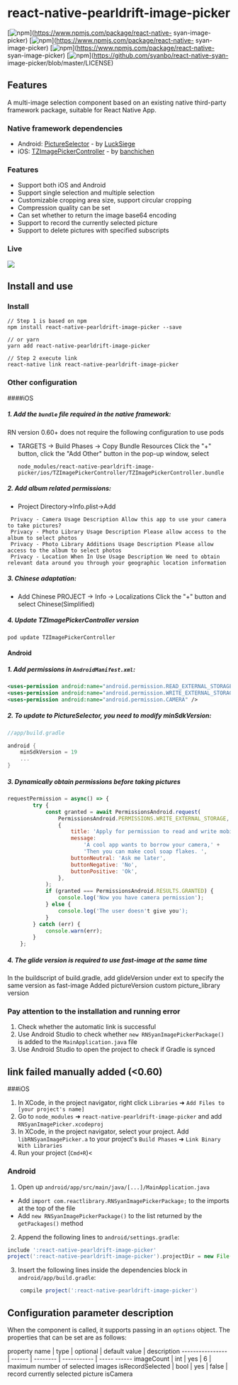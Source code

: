 # react-native-pearldrift-image-picker

[![npm](https://img.shields.io/npm/v/react-native-pearldrift-image-picker.svg)](https://www.npmjs.com/package/react-native- syan-image-picker)
[![npm](https://img.shields.io/npm/dm/react-native-pearldrift-image-picker.svg)](https://www.npmjs.com/package/react-native- syan-image-picker)
[![npm](https://img.shields.io/npm/dt/react-native-pearldrift-image-picker.svg)](https://www.npmjs.com/package/react-native- syan-image-picker)
[![npm](https://img.shields.io/npm/l/react-native-pearldrift-image-picker.svg)](https://github.com/syanbo/react-native-syan- image-picker/blob/master/LICENSE)

## Features

A multi-image selection component based on an existing native third-party framework package, suitable for React Native App.

### Native framework dependencies
* Android: [PictureSelector](https://github.com/LuckSiege/PictureSelector) - by [LuckSiege](https://github.com/LuckSiege)
* iOS: [TZImagePickerController](https://github.com/banchichen/TZImagePickerController) - by [banchichen](https://github.com/banchichen)

### Features
* Support both iOS and Android
* Support single selection and multiple selection
* Customizable cropping area size, support circular cropping
* Compression quality can be set
* Can set whether to return the image base64 encoding
* Support to record the currently selected picture
* Support to delete pictures with specified subscripts

### Live

![](http://img.shaoyan.xyz/github/syan-01.gif)


## Install and use

### Install
````
// Step 1 is based on npm
npm install react-native-pearldrift-image-picker --save

// or yarn
yarn add react-native-pearldrift-image-picker

// Step 2 execute link
react-native link react-native-pearldrift-image-picker

````

### Other configuration
####iOS
##### 1. Add the `bundle` file required in the native framework:
RN version 0.60+ does not require the following configuration to use pods

- TARGETS -> Build Phases -> Copy Bundle Resources
Click the "+" button, click the "Add Other" button in the pop-up window, select
    ````
    node_modules/react-native-pearldrift-image-picker/ios/TZImagePickerController/TZImagePickerController.bundle
    ````

##### 2. Add album related permissions:

- Project Directory->Info.plist->Add

````
 Privacy - Camera Usage Description Allow this app to use your camera to take pictures?
 Privacy - Photo Library Usage Description Please allow access to the album to select photos
 Privacy - Photo Library Additions Usage Description Please allow access to the album to select photos
 Privacy - Location When In Use Usage Description We need to obtain relevant data around you through your geographic location information
````

##### 3. Chinese adaptation:
- Add Chinese PROJECT -> Info -> Localizations Click the "+" button and select Chinese(Simplified)

##### 4. Update TZImagePickerController version

````
pod update TZImagePickerController
````

#### Android

##### 1. Add permissions in `AndroidManifest.xml`:
````xml
<uses-permission android:name="android.permission.READ_EXTERNAL_STORAGE" />
<uses-permission android:name="android.permission.WRITE_EXTERNAL_STORAGE" />
<uses-permission android:name="android.permission.CAMERA" />
````

##### 2. To update to PictureSelector, you need to modify minSdkVersion:
```gradle
//app/build.gradle

android {
    minSdkVersion = 19
    ...
}
````

##### 3. Dynamically obtain permissions before taking pictures
````js
requestPermission = async() => {
        try {
            const granted = await PermissionsAndroid.request(
                PermissionsAndroid.PERMISSIONS.WRITE_EXTERNAL_STORAGE,
                {
                    title: 'Apply for permission to read and write mobile phone storage',
                    message:
                        'A cool app wants to borrow your camera,' +
                        'Then you can make cool soap flakes. ',
                    buttonNeutral: 'Ask me later',
                    buttonNegative: 'No',
                    buttonPositive: 'Ok',
                },
            );
            if (granted === PermissionsAndroid.RESULTS.GRANTED) {
                console.log('Now you have camera permission');
            } else {
                console.log('The user doesn't give you');
            }
        } catch (err) {
            console.warn(err);
        }
    };
````

##### 4. The glide version is required to use fast-image at the same time
In the buildscript of build.gradle, add glideVersion under ext to specify the same version as fast-image
Added pictureVersion custom picture_library version

### Pay attention to the installation and running error
1. Check whether the automatic link is successful
2. Use Android Studio to check whether `new RNSyanImagePickerPackage()` is added to the `MainApplication.java` file
3. Use Android Studio to open the project to check if Gradle is synced

## link failed manually added (<0.60)
###iOS

1. In XCode, in the project navigator, right click `Libraries` ➜ `Add Files to [your project's name]`
2. Go to `node_modules` ➜ `react-native-pearldrift-image-picker` and add `RNSyanImagePicker.xcodeproj`
3. In XCode, in the project navigator, select your project. Add `libRNSyanImagePicker.a` to your project's `Build Phases` ➜ `Link Binary With Libraries`
4. Run your project (`Cmd+R`)<

### Android

1. Open up `android/app/src/main/java/[...]/MainApplication.java`

  - Add `import com.reactlibrary.RNSyanImagePickerPackage;` to the imports at the top of the file
  - Add `new RNSyanImagePickerPackage()` to the list returned by the `getPackages()` method

2. Append the following lines to `android/settings.gradle`:
  ```gradle
  include ':react-native-pearldrift-image-picker'
  project(':react-native-pearldrift-image-picker').projectDir = new File(rootProject.projectDir, '../node_modules/react-native-pearldrift-image-picker/android')
  ````

3. Insert the following lines inside the dependencies block in `android/app/build.gradle`:
  ```gradle
      compile project(':react-native-pearldrift-image-picker')
  ````

## Configuration parameter description
When the component is called, it supports passing in an `options` object. The properties that can be set are as follows:

property name | type | optional | default value | description
---------------- | ------ | -------- | ----------- | ----- ------
imageCount | int | yes | 6 | maximum number of selected images
isRecordSelected | bool | yes | false | record currently selected picture
isCamera